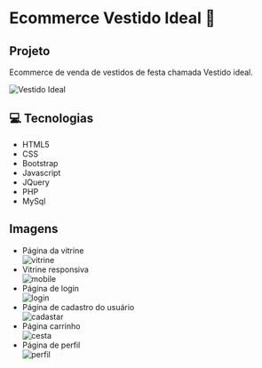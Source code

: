 # Ecommerce Vestido Ideal :dress:

## Projeto

Ecommerce de venda de vestidos de festa chamada Vestido ideal.  

![Vestido Ideal](https://user-images.githubusercontent.com/56769013/87338184-1ed0a300-c51b-11ea-95c1-26e36f0f6390.gif)


## :computer: Tecnologias

- HTML5  
- CSS  
- Bootstrap  
- Javascript  
- JQuery  
- PHP  
- MySql  

## Imagens 
- Página da vitrine  
![vitrine](https://user-images.githubusercontent.com/56769013/87338749-057c2680-c51c-11ea-8989-9ea810254983.png)  
- Vitrine responsiva  
![mobile](https://user-images.githubusercontent.com/56769013/87339213-a9fe6880-c51c-11ea-8a69-ff60ab9cb1d9.png)  
- Página de login  
![login](https://user-images.githubusercontent.com/56769013/87338745-044af980-c51c-11ea-8232-4794c834a794.png)  
- Página de cadastro do usuário   
![cadastar](https://user-images.githubusercontent.com/56769013/87338736-00b77280-c51c-11ea-8f39-f55064f81e42.png)  
- Página carrinho   
![cesta](https://user-images.githubusercontent.com/56769013/87338740-01e89f80-c51c-11ea-8828-765068e27717.png)  
- Página de perfil  
![perfil](https://user-images.githubusercontent.com/56769013/87338747-04e39000-c51c-11ea-9f4d-74f4a6714142.png)  

